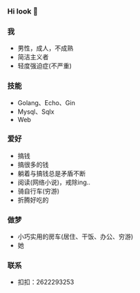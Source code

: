 ### Hi look 👋

### 我

- 男性，成人，不成熟
- 简洁主义者
- 轻度强迫症(不严重)

 ### 技能
 
 - Golang、Echo、Gin
 - Mysql、Sqlx
 - Web
 
### 爱好

- 搞钱
- 搞很多的钱
- 躺着与搞钱总是矛盾不断
- 阅读(网络小说)，戒除ing..
- 骑自行车(穷游)
- 折腾好吃的

### 做梦

- 小巧实用的房车(居住、干饭、办公、穷游)
- 她


### 联系

- 扣扣：2622293253

<!--
**zihanla/zihanla** is a ✨ _special_ ✨ repository because its `README.md` (this file) appears on your GitHub profile.

Here are some ideas to get you started:

- 🔭 I’m currently working on ...
- 🌱 I’m currently learning ...
- 👯 I’m looking to collaborate on ...
- 🤔 I’m looking for help with ...
- 💬 Ask me about ...
- 📫 How to reach me: ...
- 😄 Pronouns: ...
- ⚡ Fun fact: ...
-->
